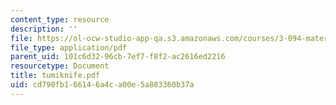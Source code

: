 ```yaml
---
content_type: resource
description: ''
file: https://ol-ocw-studio-app-qa.s3.amazonaws.com/courses/3-094-materials-in-human-experience-spring-2004/cd790fb166146a4ca00e5a883360b37a_tumiknife.pdf
file_type: application/pdf
parent_uid: 101c6d32-96cb-7ef7-f8f2-ac2616ed2216
resourcetype: Document
title: tumiknife.pdf
uid: cd790fb1-6614-6a4c-a00e-5a883360b37a
---
```

